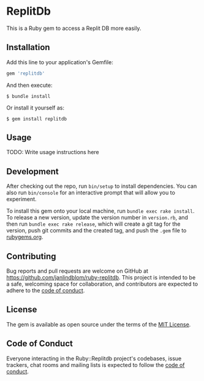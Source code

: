# ReplitDb

This is a Ruby gem to access a Replit DB more easily.

## Installation

Add this line to your application's Gemfile:

```ruby
gem 'replitdb'
```

And then execute:

    $ bundle install

Or install it yourself as:

    $ gem install replitdb

## Usage

TODO: Write usage instructions here

## Development

After checking out the repo, run `bin/setup` to install dependencies. You can also run `bin/console` for an interactive prompt that will allow you to experiment.

To install this gem onto your local machine, run `bundle exec rake install`. To release a new version, update the version number in `version.rb`, and then run `bundle exec rake release`, which will create a git tag for the version, push git commits and the created tag, and push the `.gem` file to [rubygems.org](https://rubygems.org).

## Contributing

Bug reports and pull requests are welcome on GitHub at https://github.com/janlindblom/ruby-replitdb. This project is intended to be a safe, welcoming space for collaboration, and contributors are expected to adhere to the [code of conduct](https://github.com/janlindblom/ruby-replitdb/blob/master/CODE_OF_CONDUCT.md).

## License

The gem is available as open source under the terms of the [MIT License](https://opensource.org/licenses/MIT).

## Code of Conduct

Everyone interacting in the Ruby::Replitdb project's codebases, issue trackers, chat rooms and mailing lists is expected to follow the [code of conduct](https://github.com/janlindblom/ruby-replitdb/blob/master/CODE_OF_CONDUCT.md).
